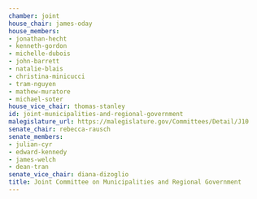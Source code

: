 ```yaml
---
chamber: joint
house_chair: james-oday
house_members:
- jonathan-hecht
- kenneth-gordon
- michelle-dubois
- john-barrett
- natalie-blais
- christina-minicucci
- tram-nguyen
- mathew-muratore
- michael-soter
house_vice_chair: thomas-stanley
id: joint-municipalities-and-regional-government
malegislature_url: https://malegislature.gov/Committees/Detail/J10
senate_chair: rebecca-rausch
senate_members:
- julian-cyr
- edward-kennedy
- james-welch
- dean-tran
senate_vice_chair: diana-dizoglio
title: Joint Committee on Municipalities and Regional Government
---
```

